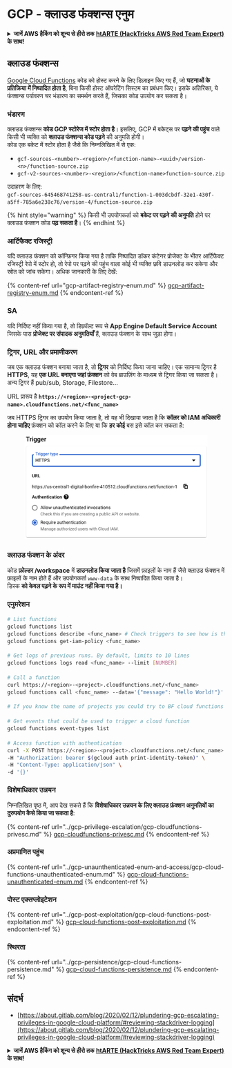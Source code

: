 # GCP - क्लाउड फंक्शन्स एनुम

<details>

<summary><strong>जानें AWS हैकिंग को शून्य से हीरो तक</strong> <a href="https://training.hacktricks.xyz/courses/arte"><strong>htARTE (HackTricks AWS Red Team Expert)</strong></a><strong> के साथ!</strong></summary>

HackTricks का समर्थन करने के अन्य तरीके:

* यदि आप अपनी **कंपनी का विज्ञापन HackTricks में देखना चाहते हैं** या **HackTricks को PDF में डाउनलोड करना चाहते हैं** तो [**सब्सक्रिप्शन प्लान्स देखें**](https://github.com/sponsors/carlospolop)!
* [**आधिकारिक PEASS और HackTricks स्वैग**](https://peass.creator-spring.com) प्राप्त करें
* हमारा विशेष [**NFTs**](https://opensea.io/collection/the-peass-family) संग्रह, [**The PEASS Family**](https://opensea.io/collection/the-peass-family) खोजें
* **शामिल हों** 💬 [**डिस्कॉर्ड समूह**](https://discord.gg/hRep4RUj7f) या [**टेलीग्राम समूह**](https://t.me/peass) या हमें **ट्विटर** 🐦 [**@hacktricks\_live**](https://twitter.com/hacktricks\_live)** पर फॉलो** करें।
* **हैकिंग ट्रिक्स साझा करें द्वारा PRs सबमिट करके** [**HackTricks**](https://github.com/carlospolop/hacktricks) और [**HackTricks Cloud**](https://github.com/carlospolop/hacktricks-cloud) github repos में।

</details>

## क्लाउड फंक्शन्स <a href="#reviewing-cloud-functions" id="reviewing-cloud-functions"></a>

[Google Cloud Functions](https://cloud.google.com/functions/) कोड को होस्ट करने के लिए डिज़ाइन किए गए हैं, जो **घटनाओं के प्रतिक्रिया में निष्पादित होता है**, बिना किसी होस्ट ऑपरेटिंग सिस्टम का प्रबंधन किए। इसके अतिरिक्त, ये फंक्शन्स पर्यावरण चर भंडारण का समर्थन करते हैं, जिसका कोड उपयोग कर सकता है।

### भंडारण

क्लाउड फंक्शन्स **कोड GCP स्टोरेज में स्टोर होता है**। इसलिए, GCP में बकेट्स पर **पढ़ने की पहुंच** वाले किसी भी व्यक्ति को **क्लाउड फंक्शन्स कोड पढ़ने** की अनुमति होगी।\
कोड एक बकेट में स्टोर होता है जैसे कि निम्नलिखित में से एक:

* `gcf-sources-<number>-<region>/<function-name>-<uuid>/version-<n>/function-source.zip`
* `gcf-v2-sources-<number>-<region>/<function-name>function-source.zip`

उदाहरण के लिए:\
`gcf-sources-645468741258-us-central1/function-1-003dcbdf-32e1-430f-a5ff-785a6e238c76/version-4/function-source.zip`

{% hint style="warning" %}
किसी भी उपयोगकर्ता को **बकेट पर पढ़ने की अनुमति** होने पर क्लाउड फंक्शन कोड **पढ़ सकता है**।
{% endhint %}

### आर्टिफैक्ट रजिस्ट्री

यदि क्लाउड फंक्शन को कॉन्फ़िगर किया गया है ताकि निष्पादित डॉकर कंटेनर प्रोजेक्ट के भीतर आर्टिफैक्ट रजिस्ट्री रेपो में स्टोर हो, तो रेपो पर पढ़ने की पहुंच वाला कोई भी व्यक्ति छवि डाउनलोड कर सकेगा और स्रोत को जांच सकेगा। अधिक जानकारी के लिए देखें:

{% content-ref url="gcp-artifact-registry-enum.md" %}
[gcp-artifact-registry-enum.md](gcp-artifact-registry-enum.md)
{% endcontent-ref %}

### SA

यदि निर्दिष्ट नहीं किया गया है, तो डिफ़ॉल्ट रूप से **App Engine Default Service Account** जिसके पास **प्रोजेक्ट पर संपादक अनुमतियाँ** हैं, क्लाउड फंक्शन के साथ जुड़ा होगा।

### ट्रिगर, URL और प्रमाणीकरण

जब एक क्लाउड फंक्शन बनाया जाता है, तो **ट्रिगर** को निर्दिष्ट किया जाना चाहिए। एक सामान्य ट्रिगर है **HTTPS**, यह **एक URL बनाएगा जहां फ़ंक्शन** को वेब ब्राउज़िंग के माध्यम से ट्रिगर किया जा सकता है।\
अन्य ट्रिगर हैं pub/sub, Storage, Filestore...

URL प्रारूप है **`https://<region>-<project-gcp-name>.cloudfunctions.net/<func_name>`**

जब HTTPS ट्रिगर का उपयोग किया जाता है, तो यह भी दिखाया जाता है कि **कॉलर को IAM अधिकारी होना चाहिए** फ़ंक्शन को कॉल करने के लिए या कि **हर कोई** बस इसे कॉल कर सकता है:

<figure><img src="../../../.gitbook/assets/image (19).png" alt=""><figcaption></figcaption></figure>

### क्लाउड फंक्शन के अंदर

कोड **फ़ोल्डर /workspace** में **डाउनलोड किया जाता है** जिसमें फ़ाइलों के नाम हैं जैसे क्लाउड फंक्शन में फ़ाइलों के नाम होते हैं और उपयोगकर्ता `www-data` के साथ निष्पादित किया जाता है।\
डिस्क **को केवल पढ़ने के रूप में माउंट नहीं किया गया है।**

### एनुमरेशन
```bash
# List functions
gcloud functions list
gcloud functions describe <func_name> # Check triggers to see how is this function invoked
gcloud functions get-iam-policy <func_name>

# Get logs of previous runs. By default, limits to 10 lines
gcloud functions logs read <func_name> --limit [NUMBER]

# Call a function
curl https://<region>-<project>.cloudfunctions.net/<func_name>
gcloud functions call <func_name> --data='{"message": "Hello World!"}'

# If you know the name of projects you could try to BF cloud functions names

# Get events that could be used to trigger a cloud function
gcloud functions event-types list

# Access function with authentication
curl -X POST https://<region>-<project>.cloudfunctions.net/<func_name> \
-H "Authorization: bearer $(gcloud auth print-identity-token)" \
-H "Content-Type: application/json" \
-d '{}'
```
### विशेषाधिकार उन्नयन

निम्नलिखित पृष्ठ में, आप देख सकते हैं कि **विशेषाधिकार उन्नयन के लिए क्लाउड फ़ंक्शन अनुमतियों का दुरुपयोग कैसे किया जा सकता है**:

{% content-ref url="../gcp-privilege-escalation/gcp-cloudfunctions-privesc.md" %}
[gcp-cloudfunctions-privesc.md](../gcp-privilege-escalation/gcp-cloudfunctions-privesc.md)
{% endcontent-ref %}

### अप्रमाणित पहुंच

{% content-ref url="../gcp-unaunthenticated-enum-and-access/gcp-cloud-functions-unauthenticated-enum.md" %}
[gcp-cloud-functions-unauthenticated-enum.md](../gcp-unaunthenticated-enum-and-access/gcp-cloud-functions-unauthenticated-enum.md)
{% endcontent-ref %}

### पोस्ट एक्सप्लोइटेशन

{% content-ref url="../gcp-post-exploitation/gcp-cloud-functions-post-exploitation.md" %}
[gcp-cloud-functions-post-exploitation.md](../gcp-post-exploitation/gcp-cloud-functions-post-exploitation.md)
{% endcontent-ref %}

### स्थिरता

{% content-ref url="../gcp-persistence/gcp-cloud-functions-persistence.md" %}
[gcp-cloud-functions-persistence.md](../gcp-persistence/gcp-cloud-functions-persistence.md)
{% endcontent-ref %}

## संदर्भ

* [https://about.gitlab.com/blog/2020/02/12/plundering-gcp-escalating-privileges-in-google-cloud-platform/#reviewing-stackdriver-logging](https://about.gitlab.com/blog/2020/02/12/plundering-gcp-escalating-privileges-in-google-cloud-platform/#reviewing-stackdriver-logging)

<details>

<summary><strong>जानें AWS हैकिंग को शून्य से हीरो तक</strong> <a href="https://training.hacktricks.xyz/courses/arte"><strong>htARTE (HackTricks AWS Red Team Expert)</strong></a><strong> के साथ!</strong></summary>

HackTricks का समर्थन करने के अन्य तरीके:

* यदि आप अपनी कंपनी का विज्ञापन **HackTricks में देखना चाहते हैं** या **HackTricks को PDF में डाउनलोड करना चाहते हैं** तो [**सब्सक्रिप्शन प्लान्स**](https://github.com/sponsors/carlospolop) देखें!
* [**आधिकारिक PEASS & HackTricks स्वैग**](https://peass.creator-spring.com) प्राप्त करें
* हमारे विशेष [**NFTs**](https://opensea.io/collection/the-peass-family) कलेक्शन [**The PEASS Family**](https://opensea.io/collection/the-peass-family) खोजें
* **शामिल हों** 💬 [**डिस्कॉर्ड समूह**](https://discord.gg/hRep4RUj7f) या [**टेलीग्राम समूह**](https://t.me/peass) या हमें **ट्विटर** 🐦 [**@hacktricks\_live**](https://twitter.com/hacktricks\_live)** पर फॉलो** करें।
* **हैकिंग ट्रिक्स साझा करें** [**HackTricks**](https://github.com/carlospolop/hacktricks) और [**HackTricks Cloud**](https://github.com/carlospolop/hacktricks-cloud) github repos को PR जमा करके।

</details>
